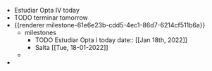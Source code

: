 - Estudiar Opta IV today
- TODO terminar  tomorrow
- {{renderer milestone-61e6e23b-cdd5-4ec1-86d7-6214cf511b6a}}
	- milestones
		- TODO Estudiar Opta I today
		  date:: [[Jan 18th, 2022]]
		- Salta [[Tue, 18-01-2022]]
	-
-